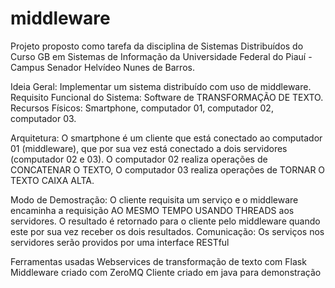 # middleware
Projeto proposto como tarefa da disciplina de Sistemas Distribuídos do Curso GB em Sistemas de Informação da Universidade Federal do Piauí - Campus Senador Helvídeo Nunes de Barros.

Ideia Geral: Implementar um sistema distribuído com uso de middleware.
Requisito Funcional do Sistema: Software de TRANSFORMAÇÃO DE TEXTO.
Recursos Físicos: Smartphone, computador 01, computador 02, computador 03.

Arquitetura: O smartphone é um cliente que está conectado ao computador 01 (middleware), que por sua vez está conectado a dois servidores (computador 02 e 03).
O computador 02 realiza operações de CONCATENAR O TEXTO,
O computador 03 realiza operações de TORNAR O TEXTO CAIXA ALTA.

Modo de Demostração: O cliente requisita um serviço e o middleware encaminha a requisição AO MESMO TEMPO USANDO THREADS aos servidores. O resultado é retornado para o cliente pelo middleware quando este por sua vez receber os dois resultados.
Comunicação: Os serviços nos servidores serão providos por uma interface RESTful 

Ferramentas usadas
Webservices de transformação de texto com Flask
Middleware criado com ZeroMQ 
Cliente criado em java para demonstração
